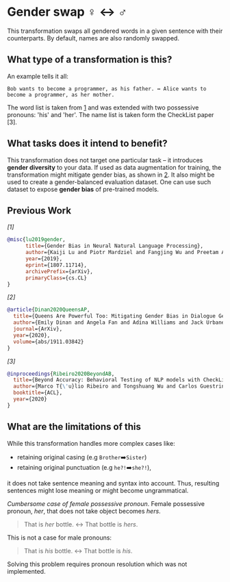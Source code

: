 # Gender swap ♀️ ↔️ ♂️
This transformation swaps all gendered words in a given sentence with their counterparts.
By default, names are also randomly swapped.

## What type of a transformation is this?
An example tells it all:
```
Bob wants to become a programmer, as his father. ↔️ Alice wants to become a programmer, as her mother.
```
The word list is taken from [1](https://arxiv.org/abs/1807.11714) and was extended with two possessive pronouns: 'his' and 'her'.
The name list is taken form the CheckList paper [3].


## What tasks does it intend to benefit?
This transformation does not target one particular task – it introduces __gender diversity__ to your data.
If used as data augmentation for training, the transformation might mitigate gender bias, as shown in [2](https://aclanthology.org/2020.emnlp-main.656/).
It also might be used to create a gender-balanced evaluation dataset.
One can use such dataset to expose __gender bias__ of pre-trained models.


## Previous Work

_[1]_
```bibtex
@misc{lu2019gender,
      title={Gender Bias in Neural Natural Language Processing},
      author={Kaiji Lu and Piotr Mardziel and Fangjing Wu and Preetam Amancharla and Anupam Datta},
      year={2019},
      eprint={1807.11714},
      archivePrefix={arXiv},
      primaryClass={cs.CL}
}
```

_[2]_
```bibtex
@article{Dinan2020QueensAP,
  title={Queens Are Powerful Too: Mitigating Gender Bias in Dialogue Generation},
  author={Emily Dinan and Angela Fan and Adina Williams and Jack Urbanek and Douwe Kiela and J. Weston},
  journal={ArXiv},
  year={2020},
  volume={abs/1911.03842}
}
```

_[3]_
```bibtex
@inproceedings{Ribeiro2020BeyondAB,
  title={Beyond Accuracy: Behavioral Testing of NLP models with CheckList},
  author={Marco T{\'u}lio Ribeiro and Tongshuang Wu and Carlos Guestrin and Sameer Singh},
  booktitle={ACL},
  year={2020}
}
```

## What are the limitations of this
While this transformation handles more complex cases like:
* retaining original casing (e.g `Brother`➡️`Sister`)
* retaining original punctuation (e.g `he?!`➡️`she?!`),

it does not take sentence meaning and syntax into account.
Thus, resulting sentences might lose meaning or might become ungrammatical.

_Cumbersome case of female possessive pronoun_.
Female possessive pronoun, _her_, that does not take object becomes _hers_.
> That is _her_ bottle. ↔ That bottle is _hers_.

This is not a case for male pronouns:

> That is _his_ bottle. ↔ That bottle is _his_.

Solving this problem requires pronoun resolution which was not implemented.
